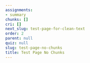 ```yaml
---
assignments:
- summary
chunks: []
cri: []
next_slug: test-page-for-clean-text
order: 2
parent: null
quiz: null
slug: test-page-no-chunks
title: Test Page No Chunks
---
```


